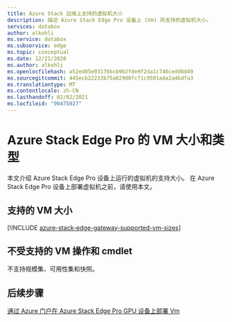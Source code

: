 ```yaml
---
title: Azure Stack 边缘上支持的虚拟机大小
description: 描述 Azure Stack Edge Pro 设备上 (Vm) 所支持的虚拟机大小。
services: databox
author: alkohli
ms.service: databox
ms.subservice: edge
ms.topic: conceptual
ms.date: 12/21/2020
ms.author: alkohli
ms.openlocfilehash: a52ed05e03176bcb9b2fde9f2da1c746cedd6d49
ms.sourcegitcommit: 445ecb22233b75a829d0fcf1c9501ada2a4bdfa3
ms.translationtype: MT
ms.contentlocale: zh-CN
ms.lasthandoff: 02/02/2021
ms.locfileid: "99475027"
---
```

# <a name="vm-sizes-and-types-for-azure-stack-edge-pro"></a>Azure Stack Edge Pro 的 VM 大小和类型 

本文介绍 Azure Stack Edge Pro 设备上运行的虚拟机的支持大小。 在 Azure Stack Edge Pro 设备上部署虚拟机之前，请使用本文。

## <a name="supported-vm-sizes"></a>支持的 VM 大小

[!INCLUDE [azure-stack-edge-gateway-supported-vm-sizes](../../includes/azure-stack-edge-gateway-supported-vm-sizes.md)]


## <a name="unsupported-vm-operations-and-cmdlets"></a>不受支持的 VM 操作和 cmdlet

不支持规模集、可用性集和快照。

## <a name="next-steps"></a>后续步骤

[通过 Azure 门户在 Azure Stack Edge Pro GPU 设备上部署 Vm](azure-stack-edge-gpu-deploy-virtual-machine-portal.md)
